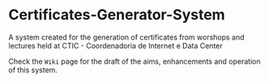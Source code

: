 # Certificates-Generator-System
A system created for the generation of certificates from worshops and lectures held at CTIC - Coordenadoria de Internet e Data Center

Check the `Wiki` page for the draft of the aims, enhancements and operation of this system. 
